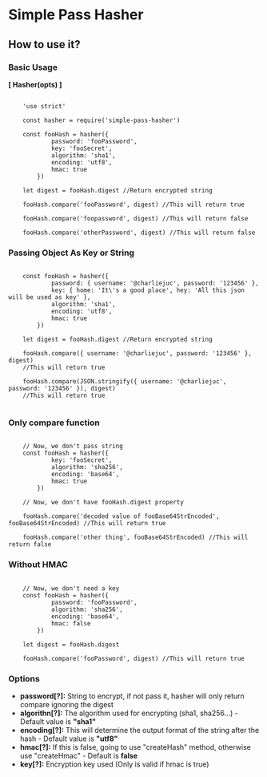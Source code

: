 # Simple Pass Hasher

## How to use it?
### Basic Usage

**[ Hasher(opts) ]**

```

	'use strict'

	const hasher = require('simple-pass-hasher')

	const fooHash = hasher({
			password: 'fooPassword',
			key: 'fooSecret', 
			algorithm: 'sha1', 
			encoding: 'utf8', 
			hmac: true 
		})

	let digest = fooHash.digest //Return encrypted string

	fooHash.compare('fooPassword', digest) //This will return true

	fooHash.compare('foopassword', digest) //This will return false

	fooHash.compare('otherPassword', digest) //This will return false
```

### Passing Object As Key or String
```

	const fooHash = hasher({
			password: { username: '@charliejuc', password: '123456' },
			key: { home: 'It\'s a good place', hey: 'All this json will be used as key' }, 
			algorithm: 'sha1', 
			encoding: 'utf8', 
			hmac: true 
		})

	let digest = fooHash.digest //Return encrypted string

	fooHash.compare({ username: '@charliejuc', password: '123456' }, digest) 
	//This will return true

	fooHash.compare(JSON.stringify({ username: '@charliejuc', password: '123456' }), digest) 
	//This will return true


```

### Only compare function
```
	
	// Now, we don't pass string
	const fooHash = hasher({
			key: 'fooSecret', 
			algorithm: 'sha256', 
			encoding: 'base64', 
			hmac: true
		})

	// Now, we don't have fooHash.digest property

	fooHash.compare('decoded value of fooBase64StrEncoded', fooBase64StrEncoded) //This will return true

	fooHash.compare('other thing', fooBase64StrEncoded) //This will return false

```

### Without HMAC

```
	
	// Now, we don't need a key
	const fooHash = hasher({
			password: 'fooPassword',			
			algorithm: 'sha256', 
			encoding: 'base64', 
			hmac: false
		})
	
	let digest = fooHash.digest

	fooHash.compare('fooPassword', digest) //This will return true

```

### Options
* **password[?]:** String to encrypt, if not pass it, hasher will only return compare ignoring the digest
* **algorithn[?]:** The algorithm used for encrypting (sha1, sha256...) - Default value is **"sha1"**
* **encoding[?]:** This will determine the output format of the string after the hash - Default value is **"utf8"**
* **hmac[?]:** If this is false, going to use "createHash" method, otherwise use "createHmac" - Default is **false**
* **key[?]:** Encryption key used (Only is valid if hmac is true)